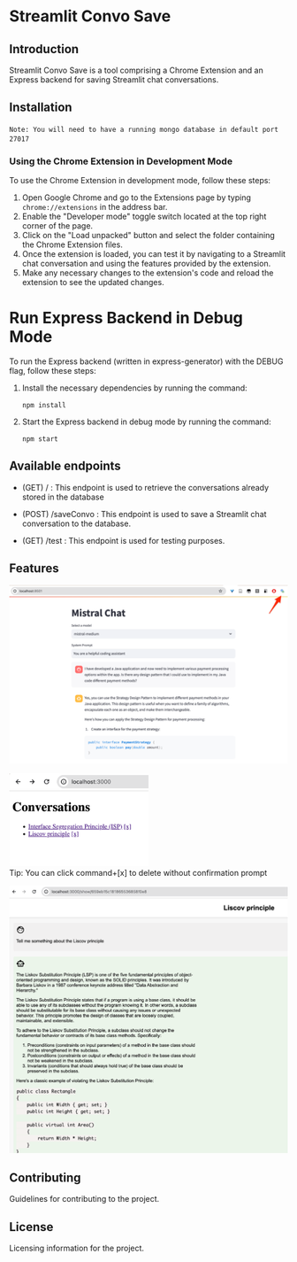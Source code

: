 
# Streamlit Convo Save

## Introduction
Streamlit Convo Save is a tool comprising a Chrome Extension and an Express backend for saving Streamlit chat conversations.

## Installation
``Note: You will need to have a running mongo database in default port 27017``


### Using the Chrome Extension in Development Mode
To use the Chrome Extension in development mode, follow these steps:

1. Open Google Chrome and go to the Extensions page by typing `chrome://extensions` in the address bar.
2. Enable the "Developer mode" toggle switch located at the top right corner of the page.
3. Click on the "Load unpacked" button and select the folder containing the Chrome Extension files.
4. Once the extension is loaded, you can test it by navigating to a Streamlit chat conversation and using the features provided by the extension.
5. Make any necessary changes to the extension's code and reload the extension to see the updated changes.

# Run Express Backend in Debug Mode

To run the Express backend (written in express-generator) with the DEBUG flag, follow these steps:
 
 1. Install the necessary dependencies by running the command:
    ```
    npm install
    ```

 2. Start the Express backend in debug mode by running the command:
    ```
    npm start
    ```
 
## Available endpoints
- (GET) / : This endpoint is used to retrieve the conversations already stored in the database

- (POST) /saveConvo : This endpoint is used to save a Streamlit chat conversation to the database.

- (GET) /test : This endpoint is used for testing purposes.

## Features

![Click on the extension icon to save the current conversation](image.png)


<img src="image-3.png" alt="Go to / to show a list of saved conversations" width="50%"><br> Tip: You can click command+[x] to delete without confirmation prompt

![Click on any conversation to display it](image-4.png)

## Contributing
Guidelines for contributing to the project.

## License
Licensing information for the project.
